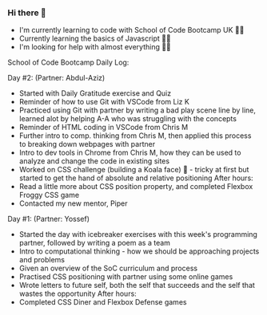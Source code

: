 ### Hi there 👋

- I'm currently learning to code with School of Code Bootcamp UK 👨‍🎓
- Currently learning the basics of Javascript 👨‍💻
- I'm looking for help with almost everything 🤷‍♂️


School of Code Bootcamp Daily Log:

Day #2: (Partner: Abdul-Aziz)
- Started with Daily Gratitude exercise and Quiz
- Reminder of how to use Git with VSCode from Liz K
- Practiced using Git with partner by writing a bad play scene line by line, learned alot by helping A-A who was struggling with the concepts
- Reminder of HTML coding in VSCode from Chris M
- Further intro to comp. thinking from Chris M, then applied this process to breaking down webpages with partner
- Intro to dev tools in Chrome from Chris M, how they can be used to analyze and change the code in existing sites
- Worked on CSS challenge (building a Koala face) 🐨 - tricky at first but started to get the hand of absolute and relative positioning
After hours:
- Read a little more about CSS position property, and completed Flexbox Froggy CSS game
- Contacted my new mentor, Piper

Day #1: (Partner: Yossef)
- Started the day with icebreaker exercises with this week's programming partner, followed by writing a poem as a team
- Intro to computational thinking - how we should be approaching projects and problems
- Given an overview of the SoC curriculum and process
- Practised CSS positioning with partner using some online games
- Wrote letters to future self, both the self that succeeds and the self that wastes the opportunity
After hours: 
- Completed CSS Diner and Flexbox Defense games

<!--
**simonpartridge86/simonpartridge86** is a ✨ _special_ ✨ repository because its `README.md` (this file) appears on your GitHub profile.

Here are some ideas to get you started:

- 🔭 I’m currently working on ...
- 🌱 I’m currently learning ...
- 👯 I’m looking to collaborate on ...
- 🤔 I’m looking for help with ...
- 💬 Ask me about ...
- 📫 How to reach me: ...
- 😄 Pronouns: ...
- ⚡ Fun fact: ...
-->
